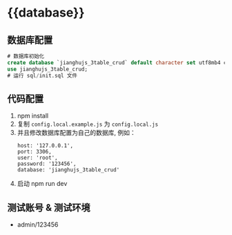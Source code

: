# {{database}}

## 数据库配置

```sql
# 数据库初始化
create database `jianghujs_3table_crud` default character set utf8mb4 collate utf8mb4_bin;
use jianghujs_3table_crud;
# 运行 sql/init.sql 文件
```

## 代码配置

1. npm install
2. 复制 `config.local.example.js` 为 `config.local.js`
3. 并且修改数据库配置为自己的数据库, 例如：
   ```
   host: '127.0.0.1',
   port: 3306,
   user: 'root',
   password: '123456',
   database: 'jianghujs_3table_crud'
   ```
4. 启动 npm run dev

## 测试账号 & 测试环境

- admin/123456
